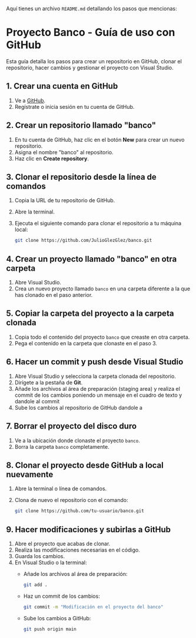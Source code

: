 Aquí tienes un archivo `README.md` detallando los pasos que mencionas:

# Proyecto Banco - Guía de uso con GitHub

Esta guía detalla los pasos para crear un repositorio en GitHub, clonar el repositorio, hacer cambios y gestionar el proyecto con Visual Studio.

## 1. Crear una cuenta en GitHub
1. Ve a [GitHub](https://github.com).
2. Regístrate o inicia sesión en tu cuenta de GitHub.

## 2. Crear un repositorio llamado "banco"
1. En tu cuenta de GitHub, haz clic en el botón **New** para crear un nuevo repositorio.
2. Asigna el nombre "banco" al repositorio.
3. Haz clic en **Create repository**.

## 3. Clonar el repositorio desde la línea de comandos
1. Copia la URL de tu repositorio de GitHub.
2. Abre la terminal.
3. Ejecuta el siguiente comando para clonar el repositorio a tu máquina local:

   ```bash
   git clone https://github.com/JulioGlezGlez/banco.git
   ```

## 4. Crear un proyecto llamado "banco" en otra carpeta
1. Abre Visual Studio.
2. Crea un nuevo proyecto llamado `banco` en una carpeta diferente a la que has clonado en el paso anterior.

## 5. Copiar la carpeta del proyecto a la carpeta clonada
1. Copia todo el contenido del proyecto `banco` que creaste en otra carpeta.
2. Pega el contenido en la carpeta que clonaste en el paso 3.

## 6. Hacer un commit y push desde Visual Studio
1. Abre Visual Studio y selecciona la carpeta clonada del repositorio.
2. Dirígete a la pestaña de **Git**.
3. Añade los archivos al área de preparación (staging area) y realiza el commit de los cambios poniendo un mensaje en el cuadro de texto y dandole al commit
4. Sube los cambios al repositorio de GitHub dandole a 

## 7. Borrar el proyecto del disco duro
1. Ve a la ubicación donde clonaste el proyecto `banco`.
2. Borra la carpeta `banco` completamente.

## 8. Clonar el proyecto desde GitHub a local nuevamente
1. Abre la terminal o línea de comandos.
2. Clona de nuevo el repositorio con el comando:

   ```bash
   git clone https://github.com/tu-usuario/banco.git
   ```

## 9. Hacer modificaciones y subirlas a GitHub
1. Abre el proyecto que acabas de clonar.
2. Realiza las modificaciones necesarias en el código.
3. Guarda los cambios.
4. En Visual Studio o la terminal:
   - Añade los archivos al área de preparación:

     ```bash
     git add .
     ```

   - Haz un commit de los cambios:

     ```bash
     git commit -m "Modificación en el proyecto del banco"
     ```

   - Sube los cambios a GitHub:

     ```bash
     git push origin main
     ```
